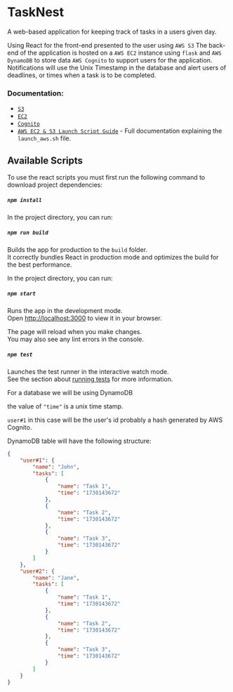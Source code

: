 # TaskNest

A web-based application for keeping track of tasks in a users given day.

Using React for the front-end presented to the user using `AWS S3`
The back-end of the application is hosted on a `AWS EC2` instance using `flask` and `AWS DynamoDB` to store data
`AWS Cognito` to support users for the application. Notifications will use the Unix Timestamp in the database and alert users of deadlines, or times when a task is to be completed.

### Documentation:
  - [`S3`](docs/s3.md)
  - [`EC2`](docs/ec2.md)
  - [`Cognito`](docs/cognito.md)
  - [`AWS EC2 & S3 Launch Script Guide`](docs/launch_aws.md) - Full documentation explaining the `launch_aws.sh` file.

## Available Scripts

To use the react scripts you must first run the following command to download project dependencies:

##### `npm install`

In the project directory, you can run:

##### `npm run build`

Builds the app for production to the `build` folder.\
It correctly bundles React in production mode and optimizes the build for the best performance.

In the project directory, you can run:

##### `npm start`

Runs the app in the development mode.\
Open [http://localhost:3000](http://localhost:3000) to view it in your browser.

The page will reload when you make changes.\
You may also see any lint errors in the console.

##### `npm test`

Launches the test runner in the interactive watch mode.\
See the section about [running tests](https://facebook.github.io/create-react-app/docs/running-tests) for more information.

<!-- The build is minified and the filenames include the hashes.\
Your app is ready to be deployed!

See the section about [deployment](https://facebook.github.io/create-react-app/docs/deployment) for more information.

### `npm run eject`

**Note: this is a one-way operation. Once you `eject`, you can't go back!**

If you aren't satisfied with the build tool and configuration choices, you can `eject` at any time. This command will remove the single build dependency from your project.

Instead, it will copy all the configuration files and the transitive dependencies (webpack, Babel, ESLint, etc) right into your project so you have full control over them. All of the commands except `eject` will still work, but they will point to the copied scripts so you can tweak them. At this point you're on your own.

You don't have to ever use `eject`. The curated feature set is suitable for small and middle deployments, and you shouldn't feel obligated to use this feature. However we understand that this tool wouldn't be useful if you couldn't customize it when you are ready for it.

## Learn More

You can learn more in the [Create React App documentation](https://facebook.github.io/create-react-app/docs/getting-started).

To learn React, check out the [React documentation](https://reactjs.org/).

### Code Splitting

This section has moved here: [https://facebook.github.io/create-react-app/docs/code-splitting](https://facebook.github.io/create-react-app/docs/code-splitting)

### Analyzing the Bundle Size

This section has moved here: [https://facebook.github.io/create-react-app/docs/analyzing-the-bundle-size](https://facebook.github.io/create-react-app/docs/analyzing-the-bundle-size)

### Making a Progressive Web App

This section has moved here: [https://facebook.github.io/create-react-app/docs/making-a-progressive-web-app](https://facebook.github.io/create-react-app/docs/making-a-progressive-web-app)

### Advanced Configuration

This section has moved here: [https://facebook.github.io/create-react-app/docs/advanced-configuration](https://facebook.github.io/create-react-app/docs/advanced-configuration)

### Deployment

This section has moved here: [https://facebook.github.io/create-react-app/docs/deployment](https://facebook.github.io/create-react-app/docs/deployment)

### `npm run build` fails to minify

This section has moved here: [https://facebook.github.io/create-react-app/docs/troubleshooting#npm-run-build-fails-to-minify](https://facebook.github.io/create-react-app/docs/troubleshooting#npm-run-build-fails-to-minify) -->

For a database we will be using DynamoDB

the value of `"time"` is a unix time stamp.

`user#1` in this case will be the user's id probably a hash generated by AWS Cognito.

DynamoDB table will have the following structure:
```JSON
{
    "user#1": {
        "name": "John",
        "tasks": [
            {
                "name": "Task 1",
                "time": "1730143672"
            },
            {
                "name": "Task 2",
                "time": "1730143672"
            },
            {
                "name": "Task 3",
                "time": "1730143672"
            }
        ]
    },
    "user#2": {
        "name": "Jane",
        "tasks": [
            {
                "name": "Task 1",
                "time": "1730143672"
            },
            {
                "name": "Task 2",
                "time": "1730143672"
            },
            {
                "name": "Task 3",
                "time": "1730143672"
            }
        ]
    }
}
```
